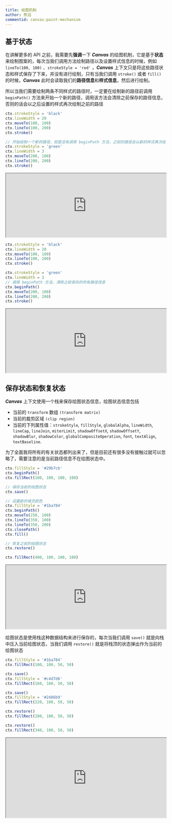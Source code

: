 ```yaml
---
title: 绘图机制
author: 熊滔
commentid: canvas:paint-mechanism
---
```


## 基于状态

在讲解更多的 API 之前，我需要先**强调**一下 ***Canvas*** 的绘图机制，它是基于**状态**来绘制图案的，每次当我们调用方法绘制路径以及设置样式信息的时候，例如 `lineTo(100, 100)` 、`strokeStyle = 'red'` ，***Canvas*** 上下文只是将这些路径状态和样式保存了下来，并没有进行绘制，只有当我们调用 `stroke()` 或者 `fill()` 的时候，***Canvas*** 此时会读取我们的**路径信息**和**样式信息**，然后进行绘制。

所以当我们需要绘制两条不同样式的路径时，一定要在绘制新的路径前调用 `beginPath()` 方法来开始一个新的路径，调用该方法会清除之前保存的路径信息，否则的话会以之后设置的样式再次绘制之前的路径

```js
ctx.strokeStyle = 'black'
ctx.lineWidth = 20
ctx.moveTo(100, 100)
ctx.lineTo(100, 200)
ctx.stroke()

// 开始绘制一个新的路径，但是没有调用 beginPath 方法，之前的路径会以新的样式再次绘制
ctx.strokeStyle = 'green'
ctx.lineWidth = 3
ctx.moveTo(200, 100)
ctx.lineTo(200, 200)
ctx.stroke()
```

<iframe src="https://lastknightcoder.github.io/canvas-demos/18.html" height="200" width="100%"></iframe>

```js
ctx.strokeStyle = 'black'
ctx.lineWidth = 20
ctx.moveTo(100, 100)
ctx.lineTo(100, 200)
ctx.stroke()

ctx.strokeStyle = 'green'
ctx.lineWidth = 3
// 调用 beginPath 方法，清除之前保存的所有路径信息
ctx.beginPath()
ctx.moveTo(200, 100)
ctx.lineTo(200, 200)
ctx.stroke()
```

<iframe src="https://lastknightcoder.github.io/canvas-demos/19.html" height="200" width="100%"></iframe>

## 保存状态和恢复状态

***Canvas*** 上下文使用一个栈来保存绘图状态信息，绘图状态信息包括

- 当前的 `transform` 数组 `(transform matrix)`
- 当前的裁剪区域 `(clip region)`
- 当前的下列属性值：`strokeStyle`, `fillStyle`, `globalAlpha`, `lineWidth`, `lineCap`, `lineJoin`, `miterLimit`, `shadowOffsetX`, `shadowOffsetY`, `shadowBlur`, `shadowColor`, `globalCompositeOperation`, `font`, `textAlign`, `textBaseline`.

为了全面我将所有的有关状态都列出来了，但是目前还有很多没有接触过就可以忽略了，需要注意的是当前路径信息不在绘图状态中。

```js
ctx.fillStyle = '#29b7cb'
ctx.beginPath()
ctx.fillRect(100, 100, 100, 100)

// 保存当前的绘图状态
ctx.save()

// 设置新的填充颜色
ctx.fillStyle = '#1ba784'
ctx.beginPath()
ctx.moveTo(250, 100)
ctx.lineTo(350, 100)
ctx.lineTo(350, 200)
ctx.closePath()
ctx.fill()

// 恢复之前的绘图状态
ctx.restore()

ctx.fillRect(400, 100, 100, 100)
```

<iframe src="https://lastknightcoder.github.io/canvas-demos/20.html" height="200" width="100%"></iframe>

绘图状态是使用栈这种数据结构来进行保存的，每次当我们调用 `save()` 就是向栈中压入当前绘图状态，当我们调用 `restore()` 就是将栈顶的状态弹出作为当前的绘图状态

```js
ctx.fillStyle = '#1ba784'
ctx.fillRect(100, 100, 50, 50)

ctx.save()
ctx.fillStyle = '#c4d7d6'
ctx.fillRect(160, 100, 50, 50)

ctx.save()
ctx.fillStyle = '#2486b9'
ctx.fillRect(220, 100, 50, 50)

ctx.restore()
ctx.fillRect(280, 100, 50, 50)

ctx.restore()
ctx.fillRect(340, 100, 50, 50)
```

<iframe src="https://lastknightcoder.github.io/canvas-demos/21.html" height="250" width="100%"></iframe>
